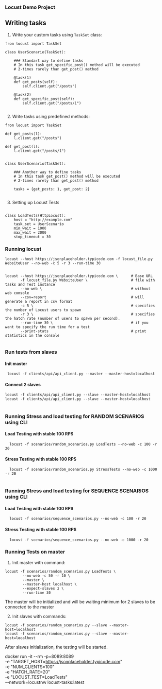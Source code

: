 ### Locust Demo Project

## Writing tasks
1. Write your custom tasks using `TaskSet` class:
```
from locust import TaskSet

class UserScenario(TaskSet):

    ### Standart way to define tasks 
    # In this task get_specific_post() method will be executed 
    # 2-times rarely than get_post() method
    
    @task(1)
    def get_posts(self):
        self.client.get("/posts")
        
    @task(2)
    def get_specific_post(self):
        self.client.get("/posts/1")
        

```
2. Write tasks using predefined methods:

``` 
from locust import TaskSet

def get_posts(l):
    l.client.get("/posts")
    
def get_post(l):
    l.client.get("/posts/1")


class UserScenario(TaskSet):

    ### Another way to define tasks 
    # In this task get_post() method will be executed 
    # 2-times rarely than get_post() method
    
    tasks = {get_posts: 1, get_post: 2}


```

3. Setting up Locust Tests

``` 

class LoadTests(HttpLocust):
    host = "http://example.com"
    task_set = UserScenario
    min_wait = 1000
    max_wait = 2000
    stop_timeout = 30

```


### Running locust
```
locust --host https://jsonplaceholder.typicode.com -f locust_file.py WebsiteUser --no-web -c 5 -r 3 --run-time 30


locust --host https://jsonplaceholder.typicode.com \      # Base URL
       -f locust_file.py WebsiteUser \                    # file with tasks and Test instance
       --no-web \                                         # without web console
       --csv=report                                       # will generate a report in csv format
       -c 5 \                                             # specifies the number of Locust users to spawn
       -r 3 \                                             # specifies the hatch rate (number of users to spawn per second).
       --run-time 30 \                                    # if you want to specify the run time for a test
       --print-stats                                      # print statistics in the console


```


### Run tests from slaves


#### Init master
``` 
 locust -f clients/api/api_client.py --master --master-host=localhost
```
#### Connect 2 slaves
```
locust -f clients/api/api_client.py --slave --master-host=localhost
locust -f clients/api/api_client.py --slave --master-host=localhost

```


#
### Running Stress and load testing for RANDOM SCENARIOS using CLI
#### Load Testing with stable 100 RPS

```
  locust -f scenarios/random_scenarios.py LoadTests --no-web -c 100 -r 20
```

#### Stress Testing with stable 100 RPS

```
  locust -f scenarios/random_scenarios.py StressTests --no-web -c 1000 -r 20

```

#
### Running Stress and load testing for SEQUENCE SCENARIOS using CLI
#### Load Testing with stable 100 RPS

```
  locust -f scenarios/sequence_scenarios.py --no-web -c 100 -r 20
```

#### Stress Testing with stable 100 RPS

```
  locust -f scenarios/sequence_scenarios.py --no-web -c 1000 -r 20

```

### Running Tests on master
1. Init master with command:
``` 
locust -f scenarios/random_scenarios.py LoadTests \
        --no-web -c 50 -r 10 \
        --master \
        --master-host localhost \
        --expect-slaves 2 \
        --run-time 30
```
The master will be initialized and will be waiting minimum for 2 slaves to be connected to the master

2. Init slaves with commands:
``` 
locust -f scenarios/random_scenarios.py --slave --master-host=localhost
locust -f scenarios/random_scenarios.py --slave --master-host=localhost
```
After slaves initialization, the testing will be started.


 docker run -it --rm -p=8089:8089 \
    -e "TARGET_HOST=https://jsonplaceholder.typicode.com" \
    -e "NUM_CLIENTS=100" \
    -e "HATCH_RATE=20" \
    -e "LOCUST_TEST=LoadTests" \
    --network=locustnw locust-tasks:latest

